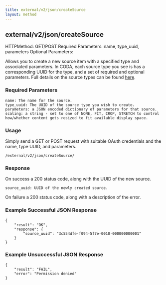 ```yaml
---
title: external/v2/json/createSource
layout: method
---
```

## external/v2/json/createSource

HTTPMethod: GET/POST
Required Parameters: name, type_uuid, parameters
Optional Parameters: 

Allows you to create a new source item with a specified type and associated parameters. In CODA, each source type you see is has a corresponding UUID for the type, and a set of required and optional parameters. Full details on the source types can be found [here](source-types-and-the-api).

### Required Parameters

    name: The name for the source.
    type_uuid: The UUID of the source type you wish to create.
    parameters: a JSON encoded dictionary of parameters for that source.
    scaling: a string - set to one of NONE, FIT, CROP, STRETCH to control how/whether content gets resized to fit available display space.

### Usage

Simply send a GET or POST request with suitable OAuth credentials and the name, type UUID, and parameters.

`/external/v2/json/createSource/`

### Response

On success a 200 status code,  along with the UUID of the new source.

    source_uuid: UUID of the newly created source.

On failure a 200 status code, along with a description of the error.

### Example Successful JSON Response

    {
        "result": "OK",
        "response": {
            "source_uuid": "3c554dfe-f094-5f7e-0010-000000000001"
        }
    }

### Example Unsuccessful JSON Response

    {
        "result": "FAIL",
        "error": "Permission denied" 
    }
